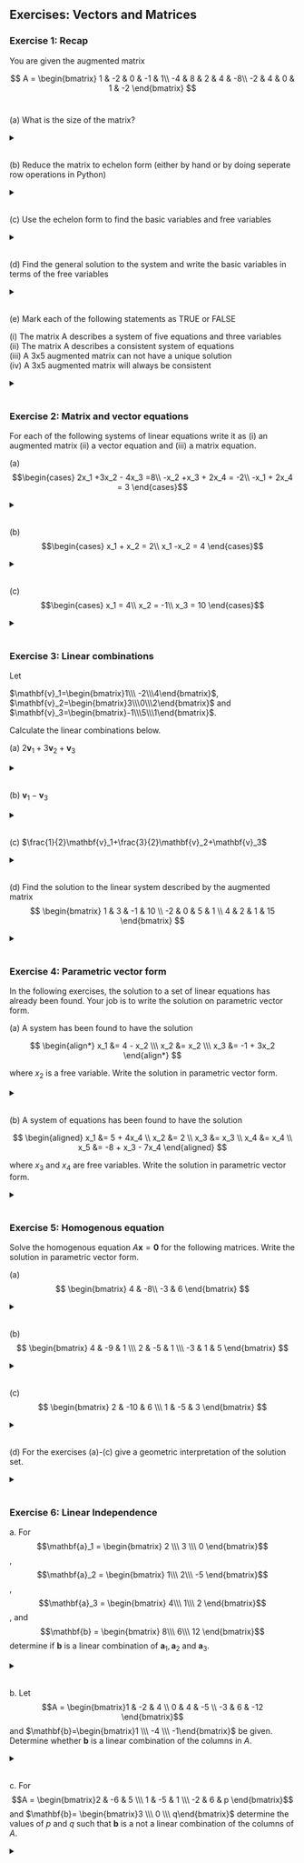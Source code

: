 
## Exercises: Vectors and Matrices

### Exercise 1: Recap

You are given the augmented matrix 

$$ A =
\begin{bmatrix}
    1 &  -2 &  0 &  -1 & 1\\
    -4 &  8 &  2 &  4 & -8\\
    -2 &  4 &  0 &  1 &  -2
\end{bmatrix}
$$
​

(a) What is the size of the matrix?

<details>

<br>
<summary> </summary>

$3\times5$

</details>

<br>



(b) Reduce the matrix to echelon form (either by hand or by doing seperate row operations in Python)

<details>

<br>
<summary> </summary>

Note. There are many ways to reduce the matrix to echelon form. Here is one way to do it.

$
\begin{bmatrix}
    1 &  -2 &  0 &  -1 & 1 \\\
    0 &  0 &  2 &  0 & -4 \\\
    0 &  0 &  0 &  -1 &  0
\end{bmatrix}
$

</details>

<br>

(c) Use the echelon form to find the basic variables and free variables
<details>

<br>
<summary> </summary>

The basic variables are $x_1$, $x_3$ and $x_4$ and the free variable is $x_2$

</details>

<br>

(d) Find the general solution to the system and write the basic variables in terms of the free variables

<details>

<br>
<summary> </summary>

Express $x_1, x_3$, and $x_4$ in terms of the free variable $x_2$ :
1. From Row 1: $x_1-2 x_2=1 \Rightarrow x_1=2 x_2+1$
2. From Row 2: $x_3=-2$
3. From Row 3: $x_4=0$
</details>

<br>


(e) Mark each of the following statements as TRUE or FALSE

(i)  The matrix A describes a system of five equations and three variables  
(ii)  The matrix A describes a consistent system of equations  
(iii)  A 3x5 augmented matrix can not have a unique solution  
(iv)  A 3x5 augmented matrix will always be consistent  

<details>

<br>
<summary> </summary>

(i)  The matrix A describes a system of five equations and three variables FALSE  
(ii)  The matrix A describes a consistent system of equations TRUE  
(iii)  A 3x5 augmented matrix can not have a unique solution TRUE  
(iv)  A 3x5 augmented matrix will always be consistent FALSE  

</details>

<br>


### Exercise 2: Matrix and vector equations
For each of the following systems of linear equations write it as (i) an augmented matrix (ii) a vector equation and (iii) a matrix equation.


(a) 
$$\begin{cases}
    2x_1 +3x_2 - 4x_3 =8\\
    -x_2 +x_3 + 2x_4 = -2\\
    -x_1 + 2x_4 = 3
\end{cases}$$

<details>

<br>
<summary> </summary>


(i) Augmented matrix:
$$
\begin{bmatrix}
     2 & 3 & -4 & 0 &  8\\
     0 & -1&  1 & 2 & -2\\
     -1& 0 & 0 & 2 & 3 
\end{bmatrix}
$$

(ii) Vector equation:
$$
x_1\begin{bmatrix}2\\\ 0\\\ -1\end{bmatrix} + x_2\begin{bmatrix}3\\\ -1\\\ 0\end{bmatrix}+ x_3\begin{bmatrix}-4\\\ 1\\\ 0\end{bmatrix}+ x_4\begin{bmatrix}0\\\ 2\\\ 2\end{bmatrix}=\begin{bmatrix}8\\\ -2\\\ 3\end{bmatrix}
$$

(iii) Matrix equation:
$$
\begin{bmatrix}
     2 & 3 & -4 & 0 \\
     0 & -1&  1 & 2 \\
     -1& 0 & 0 & 2 
\end{bmatrix}
\begin{bmatrix}
     x_1\\x_2\\x_3\\x_4
\end{bmatrix}
=
\begin{bmatrix}
     8\\-2\\3
\end{bmatrix}
$$

</details>

<br>

(b)
$$\begin{cases}
    x_1 + x_2 = 2\\
    x_1 -x_2 = 4
\end{cases}$$

<details>

<br>
<summary> </summary>

(i) Augmented matrix:
$$
\begin{bmatrix}
     1 & 1 & 2\\
     1 & -1& 4
\end{bmatrix}
$$

(ii) Vector equation:
$$
x_1\begin{bmatrix}1\\1\end{bmatrix}+ x_2\begin{bmatrix}1\\-1\end{bmatrix}=\begin{bmatrix}2\\4\end{bmatrix}
$$

(iii) Matrix equation:
$$
\begin{bmatrix}
     1 & 1 \\
     1 & -1
\end{bmatrix}
\begin{bmatrix}
     x_1\\x_2
\end{bmatrix}
=
\begin{bmatrix}
     2\\4
\end{bmatrix}
$$

</details>

<br>

(c)
$$\begin{cases}
    x_1 = 4\\
    x_2 = -1\\
    x_3 = 10
\end{cases}$$

<details>

<br>
<summary> </summary>

(i) Augmented matrix:
$$
\begin{bmatrix}
     1 & 0 & 0 & 4\\
     0 & 1 & 0 & -1\\
     0 & 0 & 1 & 10
\end{bmatrix}
$$

(ii) Vector equation:
$$
x_1\begin{bmatrix}1\\0\\0\end{bmatrix}+ x_2\begin{bmatrix}0\\1\\0\end{bmatrix}+x_3\begin{bmatrix}0\\0\\1\end{bmatrix}=\begin{bmatrix}4\\-1\\10\end{bmatrix}
$$

(iii) Matrix equation:
$$
\begin{bmatrix}
     1 & 0 & 0 \\
     0 & 1 & 0\\
     0 & 0 & 1
\end{bmatrix}
\begin{bmatrix}
     x_1\\x_2\\x_3
\end{bmatrix}
=
\begin{bmatrix}
     4\\-1\\10
\end{bmatrix}
$$

</details>

<br>


### Exercise 3: Linear combinations
Let

$\mathbf{v}_1=\begin{bmatrix}1\\\ -2\\\4\end{bmatrix}$, $\mathbf{v}_2=\begin{bmatrix}3\\\0\\\2\end{bmatrix}$ and $\mathbf{v}_3=\begin{bmatrix}-1\\\5\\\1\end{bmatrix}$.

Calculate the linear combinations below.

(a) $2\mathbf{v}_1+3\mathbf{v}_2+\mathbf{v}_3$


<details>

<br>
<summary> </summary>

$\begin{bmatrix}10\\\1\\\15\end{bmatrix}$

</details>

<br>


(b) $\mathbf{v}_1-\mathbf{v}_3$

<details>

<br>
<summary> </summary>

$\begin{bmatrix}2\\\ -7\\\3\end{bmatrix}$

</details>

<br>

(c) $\frac{1}{2}\mathbf{v}_1+\frac{3}{2}\mathbf{v}_2+\mathbf{v}_3$

<details>

<br>
<summary> </summary>

$\begin{bmatrix}4\\\4\\\6\end{bmatrix}$

</details>

<br>

(d) Find the solution to the linear system described by the augmented matrix
$$
\begin{bmatrix}
     1 & 3 & -1 & 10 \\
     -2 & 0 & 5 & 1 \\
     4 & 2 & 1 & 15
\end{bmatrix}
$$


<details>

<br>
<summary> </summary>

$\begin{cases}
x_1 = 2\\\
x_2 = 3\\\
x_3 = 1
\end{cases}$

</details>

<br>


### Exercise 4: Parametric vector form
In the following exercises, the solution to a set of linear equations has already been found. Your job
is to write the solution on parametric vector form.

(a) A system has been found to have the solution

$$
\begin{align*}
x_1 &= 4 - x_2 \\\
x_2 &= x_2 \\\
x_3 &= -1 + 3x_2
\end{align*}
$$

where $x_2$ is a free variable. Write the solution in parametric vector form.

<details>

<br>
<summary> </summary>

$
\left[\begin{array}{l}
x_1 \\\
x_2 \\\
x_3
\end{array}\right]=\left[\begin{array}{c}
4 \\\
0 \\\
-1
\end{array}\right]+x_2\left[\begin{array}{c}
-1 \\\
1 \\\
3
\end{array}\right]
$

</details>

<br>

(b) A system of equations has been found to have the solution

$$
\begin{aligned}
x_1 &= 5 + 4x_4 \\
x_2 &= 2 \\
x_3 &= x_3 \\
x_4 &= x_4 \\
x_5 &= -8 + x_3 - 7x_4
\end{aligned}
$$

where $x_3$ and $x_4$ are free variables. Write the solution in parametric vector form.

<details>

<br>
<summary> </summary>

$$
\left[\begin{array}{l}
x_1 \\
x_2 \\
x_3 \\
x_4 \\
x_5
\end{array}\right]=\left[\begin{array}{c}
5 \\
2 \\
0 \\
0 \\
-8
\end{array}\right]+x_3\left[\begin{array}{l}
0 \\
0 \\
1 \\
0 \\
1
\end{array}\right]+x_4\left[\begin{array}{c}
4 \\
0 \\
0 \\
1 \\
-7
\end{array}\right]
$$

</details>

<br>


### Exercise 5: Homogenous equation
Solve the homogenous equation $A\mathbf{x}=\mathbf{0}$ for the following matrices. Write the solution in parametric vector form.

(a)
$$
\begin{bmatrix}
    4 & -8\\
    -3 & 6
\end{bmatrix}
$$

<details>

<br>
<summary> </summary>

$\mathbf{x}=x_2\left[\begin{array}{l}2 \\\ 1\end{array}\right]$

</details>
<br>

(b)
$$
\begin{bmatrix}
    4 & -9 & 1 \\\
    2 & -5 & 1 \\\
    -3 & 1 & 5
\end{bmatrix}
$$

<details>

<br>
<summary> </summary>

$\mathbf{x}=x_3\left[\begin{array}{l}2 \\\ 1 \\\ 1\end{array}\right]$

</details>
<br>

(c)
$$
\begin{bmatrix}
2 & -10 & 6 \\\
1 & -5 & 3
\end{bmatrix}
$$

<details>

<br>
<summary> </summary>

$\mathbf{x}=x_2\left[\begin{array}{l}5 \\\ 1 \\\ 0\end{array}\right]+x_3\left[\begin{array}{c}-3 \\\ 0 \\\ 1\end{array}\right]$

</details>
<br>

(d) For the exercises (a)-(c) give a geometric interpretation of the solution set.

<details>

<br>
<summary> </summary>

(a) The solution set is a line in $\mathbb{R}^2$, as it has one free variable, representing a one-dimensional subspace.  
(b) The solution set is a line in $\mathbb{R}^3$, as it has one free variable, representing a one-dimensional subspace.  
(c) The solution set is a plane in $\mathbb{R}^3$, as it has two free variables, representing a two-dimensional subspace.

</details>
<br>


### Exercise 6: Linear Independence

a. For $$\mathbf{a}_1 = 
        \begin{bmatrix}
            2 \\\
            3 \\\
            0
        \end{bmatrix}$$,
    $$\mathbf{a}_2 = 
        \begin{bmatrix}
            1\\\
            2\\\
            -5
        \end{bmatrix}$$,
    $$\mathbf{a}_3 = 
        \begin{bmatrix}
            4\\\
            1\\\
            2
        \end{bmatrix}$$, and
    $$\mathbf{b} = 
        \begin{bmatrix}
            8\\\
            6\\\
            12
        \end{bmatrix}$$ 
determine if $\mathbf{b}$ is a linear combination of $\mathbf{a}_1,\mathbf{a}_2$ and $\mathbf{a}_3$.

<details>

<br>
<summary> </summary>

Yes, since $\mathbf{b}=3\mathbf{a}_1-2\mathbf{a}_2+\mathbf{a}_3$

</details>

<br>

b.
Let $$A = \begin{bmatrix}1  & -2 & 4 \\
                        0  & 4  & -5 \\
                        -3 & 6  & -12 \end{bmatrix}$$ and
    $\mathbf{b}=\begin{bmatrix}1 \\\ -4 \\\ -1\end{bmatrix}$ be given.
     Determine whether $\mathbf{b}$ is a linear combination of the columns in $A$.

<details>

<br>
<summary> </summary>

No $\mathbf{b}$ is not a linear combination of the columns of $A$

</details>

<br>

c. For $$A = \begin{bmatrix}2  & -6 & 5 \\\
                        1  & -5  & 1 \\\
                        -2 & 6  & p \end{bmatrix}$$ and
        $\mathbf{b}= \begin{bmatrix}3 \\\ 0 \\\ q\end{bmatrix}$ 
    determine the values of $p$ and $q$ such that $\mathbf{b}$ is a not a linear combination of the columns of $A$.
    
<details>

<br>
<summary> </summary>

$p=-5$ and $q\neq-3$

</details>

<br>